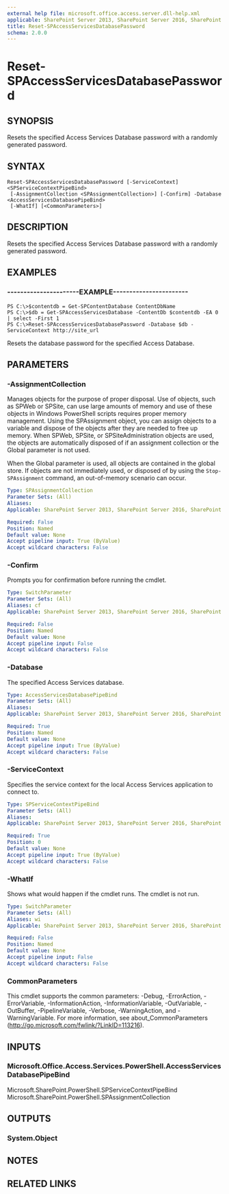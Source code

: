 ```yaml
---
external help file: microsoft.office.access.server.dll-help.xml
applicable: SharePoint Server 2013, SharePoint Server 2016, SharePoint Server 2019
title: Reset-SPAccessServicesDatabasePassword
schema: 2.0.0
---
```


# Reset-SPAccessServicesDatabasePassword

## SYNOPSIS
Resets the specified Access Services Database password with a randomly generated password.

## SYNTAX

```
Reset-SPAccessServicesDatabasePassword [-ServiceContext] <SPServiceContextPipeBind>
 [-AssignmentCollection <SPAssignmentCollection>] [-Confirm] -Database <AccessServicesDatabasePipeBind>
 [-WhatIf] [<CommonParameters>]
```

## DESCRIPTION
Resets the specified Access Services Database password with a randomly generated password.

## EXAMPLES

### ----------------------EXAMPLE-----------------------
```
PS C:\>$contentdb = Get-SPContentDatabase ContentDbName
PS C:\>$db = Get-SPAccessServicesDatabase -ContentDb $contentdb -EA 0 | select -First 1
PS C:\>Reset-SPAccessServicesDatabasePassword -Database $db -ServiceContext http://site_url
```

Resets the database password for the specified Access Database.


## PARAMETERS

### -AssignmentCollection
Manages objects for the purpose of proper disposal.
Use of objects, such as SPWeb or SPSite, can use large amounts of memory and use of these objects in Windows PowerShell scripts requires proper memory management.
Using the SPAssignment object, you can assign objects to a variable and dispose of the objects after they are needed to free up memory.
When SPWeb, SPSite, or SPSiteAdministration objects are used, the objects are automatically disposed of if an assignment collection or the Global parameter is not used.

When the Global parameter is used, all objects are contained in the global store.
If objects are not immediately used, or disposed of by using the `Stop-SPAssignment` command, an out-of-memory scenario can occur.

```yaml
Type: SPAssignmentCollection
Parameter Sets: (All)
Aliases: 
Applicable: SharePoint Server 2013, SharePoint Server 2016, SharePoint Server 2019

Required: False
Position: Named
Default value: None
Accept pipeline input: True (ByValue)
Accept wildcard characters: False
```

### -Confirm
Prompts you for confirmation before running the cmdlet.

```yaml
Type: SwitchParameter
Parameter Sets: (All)
Aliases: cf
Applicable: SharePoint Server 2013, SharePoint Server 2016, SharePoint Server 2019

Required: False
Position: Named
Default value: None
Accept pipeline input: False
Accept wildcard characters: False
```

### -Database
The specified Access Services database.

```yaml
Type: AccessServicesDatabasePipeBind
Parameter Sets: (All)
Aliases: 
Applicable: SharePoint Server 2013, SharePoint Server 2016, SharePoint Server 2019

Required: True
Position: Named
Default value: None
Accept pipeline input: True (ByValue)
Accept wildcard characters: False
```

### -ServiceContext
Specifies the service context for the local Access Services application to connect to.

```yaml
Type: SPServiceContextPipeBind
Parameter Sets: (All)
Aliases: 
Applicable: SharePoint Server 2013, SharePoint Server 2016, SharePoint Server 2019

Required: True
Position: 0
Default value: None
Accept pipeline input: True (ByValue)
Accept wildcard characters: False
```

### -WhatIf
Shows what would happen if the cmdlet runs.
The cmdlet is not run.

```yaml
Type: SwitchParameter
Parameter Sets: (All)
Aliases: wi
Applicable: SharePoint Server 2013, SharePoint Server 2016, SharePoint Server 2019

Required: False
Position: Named
Default value: None
Accept pipeline input: False
Accept wildcard characters: False
```

### CommonParameters
This cmdlet supports the common parameters: -Debug, -ErrorAction, -ErrorVariable, -InformationAction, -InformationVariable, -OutVariable, -OutBuffer, -PipelineVariable, -Verbose, -WarningAction, and -WarningVariable. For more information, see about_CommonParameters (http://go.microsoft.com/fwlink/?LinkID=113216).

## INPUTS

### Microsoft.Office.Access.Services.PowerShell.AccessServicesDatabasePipeBind
Microsoft.SharePoint.PowerShell.SPServiceContextPipeBind
Microsoft.SharePoint.PowerShell.SPAssignmentCollection

## OUTPUTS

### System.Object

## NOTES

## RELATED LINKS
